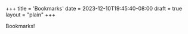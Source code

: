 +++
title = 'Bookmarks'
date = 2023-12-10T19:45:40-08:00
draft = true
layout = "plain"
+++

Bookmarks!
